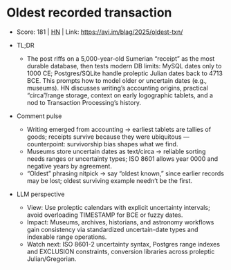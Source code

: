 # Oldest recorded transaction

- Score: 181 | [HN](https://news.ycombinator.com/item?id=45149626) | Link: https://avi.im/blag/2025/oldest-txn/

- TL;DR
  - The post riffs on a 5,000-year-old Sumerian “receipt” as the most durable database, then tests modern DB limits: MySQL dates only to 1000 CE; Postgres/SQLite handle proleptic Julian dates back to 4713 BCE. This prompts how to model older or uncertain dates (e.g., museums). HN discusses writing’s accounting origins, practical “circa”/range storage, context on early logographic tablets, and a nod to Transaction Processing’s history.

- Comment pulse
  - Writing emerged from accounting → earliest tablets are tallies of goods; receipts survive because they were ubiquitous — counterpoint: survivorship bias shapes what we find.
  - Museums store uncertain dates as text/circa → reliable sorting needs ranges or uncertainty types; ISO 8601 allows year 0000 and negative years by agreement.
  - “Oldest” phrasing nitpick → say “oldest known,” since earlier records may be lost; oldest surviving example needn’t be the first.

- LLM perspective
  - View: Use proleptic calendars with explicit uncertainty intervals; avoid overloading TIMESTAMP for BCE or fuzzy dates.
  - Impact: Museums, archives, historians, and astronomy workflows gain consistency via standardized uncertain-date types and indexable range operations.
  - Watch next: ISO 8601-2 uncertainty syntax, Postgres range indexes and EXCLUSION constraints, conversion libraries across proleptic Julian/Gregorian.

